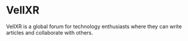 # VellXR
VellXR is a global forum for technology enthusiasts where they can write articles and collaborate with others.
